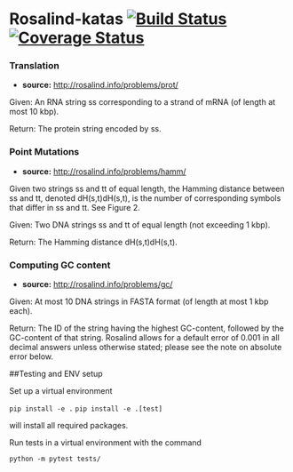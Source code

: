 # Rosalind-katas [![Build Status](https://travis-ci.org/clair3st/Rosalind-katas.svg?branch=master)](https://travis-ci.org/clair3st/Rosalind-katas) [![Coverage Status](https://coveralls.io/repos/github/clair3st/Rosalind-katas/badge.svg?branch=master)](https://coveralls.io/github/clair3st/Rosalind-katas?branch=master)

### Translation

- **source:** http://rosalind.info/problems/prot/

Given: An RNA string ss corresponding to a strand of mRNA (of length at most 10 kbp).

Return: The protein string encoded by ss.

### Point Mutations

- **source:** http://rosalind.info/problems/hamm/

Given two strings ss and tt of equal length, the Hamming distance between ss and tt, denoted dH(s,t)dH(s,t), is the number of corresponding symbols that differ in ss and tt. See Figure 2.

Given: Two DNA strings ss and tt of equal length (not exceeding 1 kbp).

Return: The Hamming distance dH(s,t)dH(s,t).

### Computing GC content

- **source:** http://rosalind.info/problems/gc/

Given: At most 10 DNA strings in FASTA format (of length at most 1 kbp each).

Return: The ID of the string having the highest GC-content, followed by the GC-content of that string. Rosalind allows for a default error of 0.001 in all decimal answers unless otherwise stated; please see the note on absolute error below.


##Testing and ENV setup

Set up a virtual environment

`pip install -e .`
`pip install -e .[test]`

will install all required packages.

Run tests in a virtual environment with the command

`python -m pytest tests/`